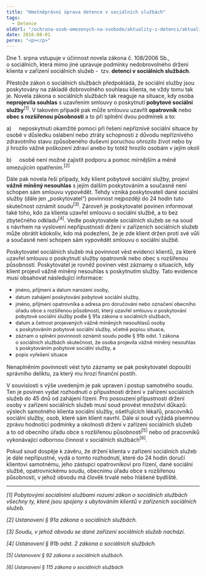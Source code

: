 ```yaml
---
title: "Hmotněprávní úprava detence v sociálních službách"
tags:
  - Detence
oldUrl: "/ochrana-osob-omezenych-na-svobode/aktuality-z-detenci/aktuality-z-detenci-2016/hmotnepravni-uprava-detence-v-socialnich-sluzbach/"
date: 2016-08-01
perex: "<p></p>"
---
```


<!-- imported from the old website -->

<p>Dne 1. srpna vstupuje v účinnost novela zákona č. 108/2006 Sb., o sociálních, která mimo jiné upravuje podmínky nedobrovolného držení klienta v zařízení sociálních služeb -  tzv. <b>detenci v sociálních službách</b>.</p> <p>Přestože zákon o sociálních službách předpokládá, že sociální služby jsou poskytovány na základě dobrovolného souhlasu klienta, ne vždy tomu tak je. Novela zákona o sociálních službách tak reaguje na situace, kdy osoba <b>neprojevila souhlas</b> s uzavřením smlouvy o poskytnutí <b>pobytové sociální služby</b><sup>[1]</sup>. V takovém případě pak může smlouvu uzavřít <b>opatrovník</b> nebo <b>obec s rozšířenou působností</b> a to při splnění dvou podmínek a to:</p> <p>a)     neposkytnutí okamžité pomoci při řešení nepříznivé sociální situace by osobě v důsledku oslabení nebo ztráty schopnosti z důvodu nepříznivého zdravotního stavu způsobeného duševní poruchou ohrozilo život nebo by jí hrozilo vážné poškození zdraví anebo by totéž hrozilo osobám v jejím okolí</p> <p>b)     osobě není možné zajistit podporu a pomoc mírnějším a méně omezujícím opatřením.<sup>[2]</sup></p> <p>Dále pak novela řeší případy, kdy klient pobytové sociální služby, projeví <b>vážně míněný nesouhlas</b> s jejím dalším poskytováním a současně není schopen sám smlouvu vypovědět. Tehdy vzniká poskytovateli dané sociální služby (dále jen „poskytovatel“) povinnost nejpozději do 24 hodin tuto skutečnost oznámit soudu<sup>[3]</sup>. Zároveň je poskytovatel povinen informovat také toho, kdo za klienta uzavřel smlouvu o sociální službě, a to bez zbytečného odkladu<sup>[4]</sup>. Vedle poskytovatele sociálních služeb se na soud s návrhem na vyslovení nepřípustnosti držení v zařízeních sociálních služ<a name="_GoBack"></a>eb může obrátit kdokoliv, kdo má podezření, že je zde klient držen proti své vůli a současně není schopen sám vypovědět smlouvu o sociální službě.</p> <p>Poskytovatel sociálních služeb má povinnost vést evidenci klientů, za které uzavřel smlouvu o poskytnutí služby opatrovník nebo obec s rozšířenou působností. Poskytovatel je rovněž povinen vést záznamy o situacích, kdy klient projevil vážně míněný nesouhlas s poskytnutím služby. Tato evidence musí obsahovat následující informace:</p><ul><li><span style="line-height: 17.92px; font-size: 12.8px;">jméno, příjmení a datum narození osoby,</span></li><li><span style="line-height: 17.92px; font-size: 12.8px;">datum zahájení poskytování pobytové sociální služby,</span></li><li><span style="line-height: 17.92px; font-size: 12.8px;">jméno, příjmení opatrovníka a adresa pro doručování nebo označení obecního úřadu obce s rozšířenou působností, který uzavřel smlouvu o poskytování pobytové sociální služby podle § 91a zákona o sociálních službách,</span></li><li><span style="line-height: 17.92px; font-size: 12.8px;">datum a četnost projevených vážně míněných nesouhlasů osoby s poskytováním pobytové sociální služby, včetně popisu situace,</span></li><li><span style="line-height: 17.92px; font-size: 12.8px;">záznam o splnění povinnosti oznámit soudu podle § 91b odst. 1 zákona o sociálních službách skutečnost, že osoba projevila vážně míněný nesouhlas s poskytováním pobytové sociální služby, a</span></li><li><span style="line-height: 17.92px; font-size: 12.8px;">popis vyřešení situace</span></li></ul> <p>Nenaplněním povinnosti vést tyto záznamy se pak poskytovatel dopouští správního deliktu, za který mu hrozí finanční postih.</p><p>V souvislosti s výše uvedeným je pak upraven i postup samotného soudu. Ten je povinen vydat rozhodnutí o přípustnosti držení v zařízení sociálních služeb do 45 dnů od zahájení řízení. Pro posouzení přípustnosti držení osoby v zařízení sociálních služeb musí soud provést množství důkazů: výslech samotného klienta sociální služby, ošetřujících lékařů, pracovníků sociální služby, osob, které sám klient navrhl. Dále si soud vyžádá písemnou zprávu hodnotící podmínky a okolnosti držení v zařízení sociálních služeb a to od obecního úřadu obce s rozšířenou působností<sup>[5]</sup> nebo od pracovníků vykonávající odbornou činnost v sociálních službách<sup>[6]</sup>.</p><p> Pokud soud dospěje k závěru, že držení klienta v zařízení sociálních služeb je dále nepřípustné, vydá o tomto rozhodnutí, které do 24 hodin doručí klientovi samotnému, jeho zástupci opatrovníkovi pro řízení, dané sociální službě, opatrovnickému soudu, obecnímu úřadu<a name="_GoBack"></a> obce s rozšířenou působností, v jehož obvodu má člověk trvalé nebo hlášené bydliště.</p><p><span style="font-size:11.0pt;line-height:115%;font-family:&quot;Calibri&quot;,&quot;sans-serif&quot;;
mso-ascii-theme-font:minor-latin;mso-fareast-font-family:Calibri;mso-fareast-theme-font:
minor-latin;mso-hansi-theme-font:minor-latin;mso-bidi-font-family:&quot;Times New Roman&quot;;
mso-bidi-theme-font:minor-bidi;background:yellow;mso-highlight:yellow;
mso-ansi-language:CS;mso-fareast-language:EN-US;mso-bidi-language:AR-SA"></span></p> <hr /> <p><i>[1] Pobytovými sociálními službami rozumí zákon o sociálních službách všechny ty, které jsou spojeny s ubytováním klientů v zařízeních sociálních služeb.</i></p> <p><i>[2] Ustanovení § 91a zákona o sociálních službách.</i></p> <p><i>[3] Soudu, v jehož obvodu se dané zařízení sociálních služeb nachází.</i></p> <p><i>[4] Ustanovení § 91b odst. 2 zákona o sociálních službách.</i></p><p style="line-height: 17.92px; font-size: 12.8px;"><i>[5] Ustanovení § 92 zákona o sociálních službách.</i></p><p style="line-height: 17.92px; font-size: 12.8px;"><i>[6] Ustanovení § 115 zákona o sociálních službách</i></p>
